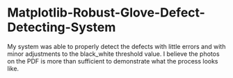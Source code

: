 # Matplotlib-Robust-Glove-Defect-Detecting-System
My system was able to properly detect the defects with little errors and with minor adjustments to the black_white threshold value.
I believe the photos on the PDF is more than sufficient to demonstrate what the process looks like.
